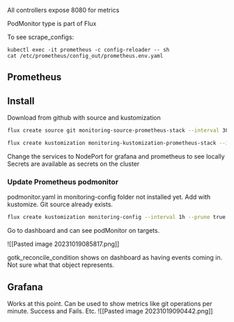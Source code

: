 All controllers expose 8080 for metrics

PodMonitor type is part of Flux

To see scrape_configs:
```
kubectl exec -it prometheus -c config-reloader -- sh
cat /etc/prometheus/config_out/prometheus.env.yaml
```

## Prometheus

## Install
Download from github with source and kustomization
```sh
flux create source git monitoring-source-prometheus-stack --interval 30m --url https://github.com/fluxcd/flux2 --branch main --export > monitoring-source-prometheus-stack.yaml

flux create kustomization monitoring-kustomization-prometheus-stack --interval 1h --source monitoring-source-prometheus-stack --path "./manifests/monitoring/kube-prometheus-stack" --export > monitoring-kustomization-prometheus-stack.yaml
```

Change the services to NodePort for grafana and prometheus to see locally 
Secrets are available as secrets on the cluster

### Update Prometheus podmonitor
podmonitor.yaml in monitoring-config folder not installed yet. Add with kustomize. Git source already exists. 
```sh
flux create kustomization monitoring-config --interval 1h --prune true --source monitoring-source-prometheus-stack --path "./manifests/monitoring/monitoring-config" --export > monitoring-config.yaml
```

Go to dashboard and can see podMonitor on targets. 

![[Pasted image 20231019085817.png]]

gotk_reconcile_condition shows on dashboard as having events coming in. Not sure what that object represents. 
## Grafana

Works at this point. Can be used to show metrics like git operations per minute. Success and Fails. Etc. 
![[Pasted image 20231019090442.png]]
